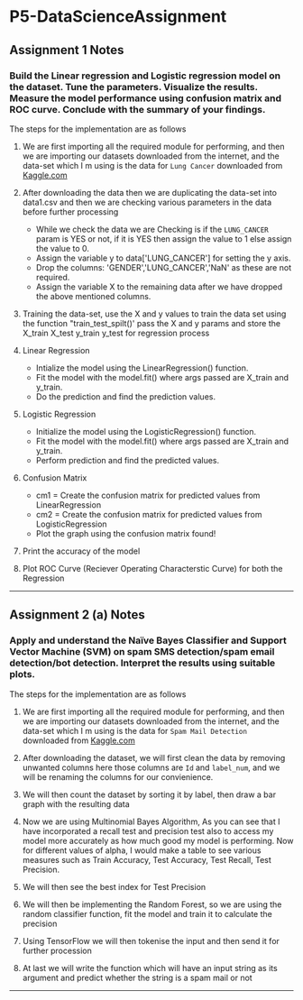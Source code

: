 # P5-DataScienceAssignment

## Assignment 1 Notes

### Build the Linear regression and Logistic regression model on the dataset. Tune the parameters. Visualize the results. Measure the model performance using confusion matrix and ROC curve. Conclude with the summary of your findings.

The steps for the implementation are as follows

1. We are first importing all the required module for performing, and then we are importing our datasets downloaded from
the internet, and the data-set which I m using is the data for `Lung Cancer` downloaded from <a href="https://www.kaggle.com/datasets/mysarahmadbhat/lung-cancer">Kaggle.com</a>

2. After downloading the data then we are duplicating the data-set into data1.csv and then we are checking various parameters in the data before further processing
	-  While we check the data we are Checking is if the `LUNG_CANCER` param is YES or not, if it is YES then assign the value to 1 else assign the value to 0.
	-  Assign the variable y to data['LUNG_CANCER'] for setting the y axis.
	-  Drop the columns: 'GENDER','LUNG_CANCER','NaN' as these are not required.
	-  Assign the variable X to the remaining data after we have dropped the above mentioned columns.

3. Training the data-set, use the X and y values to train the data set using the function "train_test_spilt()' pass the X and y params and store the X_train X_test y_train y_test for regression process

4. Linear Regression
	- Intialize the model using the LinearRegression() function.
	- Fit the model with the model.fit() where args passed are X_train and y_train.
	- Do the prediction and find the prediction values.

5. Logistic Regression
	- Initialize the model using the LogisticRegression() function.
	- Fit the model with the model.fit() where args passed are X_train and y_train.
	- Perform prediction and find the predicted values.

6. Confusion Matrix
	- cm1 =  Create the confusion matrix for predicted values from LinearRegression
	- cm2 = Create the confusion matrix for predicted values from LogisticRegression
	- Plot the graph using the confusion matrix found!

7. Print the accuracy of the model

8. Plot ROC Curve (Reciever Operating Characterstic Curve) for both the Regression

<hr>

## Assignment 2 (a) Notes
### Apply and understand the Naïve Bayes Classifier and Support Vector Machine (SVM) on spam SMS detection/spam email detection/bot detection. Interpret the results using suitable plots.

The steps for the implementation are as follows

1. We are first importing all the required module for performing, and then we are importing our datasets downloaded from
the internet, and the data-set which I m using is the data for `Spam Mail Detection` downloaded from <a href="https://www.kaggle.com/datasets/venky73/spam-mails-dataset">Kaggle.com</a>

2. After downloading the dataset, we will first clean the data by removing unwanted columns here those columns are `Id` and `label_num`, and we will be renaming the columns for our convienience.

3. We will then count the dataset by sorting it by label, then draw a bar graph with the resulting data

4. Now we are using Multinomial Bayes Algorithm, As you can see that I have incorporated a recall test and precision test also to access my model more accurately as how much good my model is performing.
Now for different values of alpha, I would make a table to see various measures such as Train Accuracy, Test Accuracy, Test Recall, Test Precision.

5. We will then see the best index for Test Precision

6. We will then be implementing the Random Forest, so we are using the random classifier function, fit the model and train it to calculate the precision

7. Using TensorFlow we will then tokenise the input and then send it for further procession

8. At last we will write the function which will have an input string as its argument and predict whether the string is a spam mail or not

<hr>